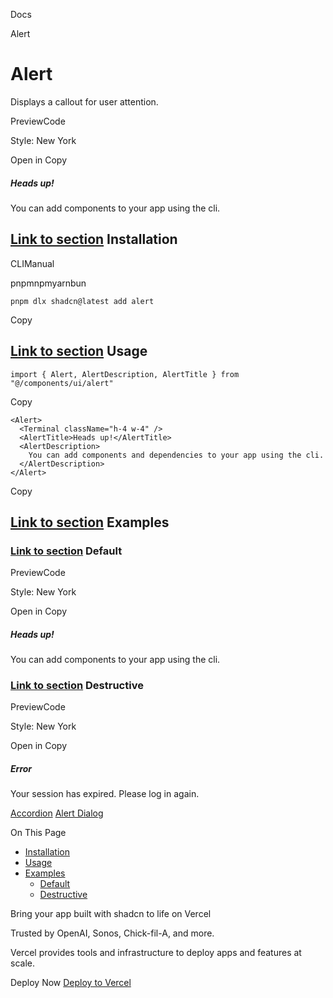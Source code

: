 Docs

Alert

# Alert

Displays a callout for user attention.

PreviewCode

Style: New York

Open in Copy

##### Heads up!

You can add components to your app using the cli.

## [Link to section](\#installation) Installation

CLIManual

pnpmnpmyarnbun

```relative font-mono text-sm leading-none
pnpm dlx shadcn@latest add alert

```

Copy

## [Link to section](\#usage) Usage

```relative rounded bg-muted px-[0.3rem] py-[0.2rem] font-mono text-sm
import { Alert, AlertDescription, AlertTitle } from "@/components/ui/alert"
```

Copy

```relative rounded bg-muted px-[0.3rem] py-[0.2rem] font-mono text-sm
<Alert>
  <Terminal className="h-4 w-4" />
  <AlertTitle>Heads up!</AlertTitle>
  <AlertDescription>
    You can add components and dependencies to your app using the cli.
  </AlertDescription>
</Alert>
```

Copy

## [Link to section](\#examples) Examples

### [Link to section](\#default) Default

PreviewCode

Style: New York

Open in Copy

##### Heads up!

You can add components to your app using the cli.

### [Link to section](\#destructive) Destructive

PreviewCode

Style: New York

Open in Copy

##### Error

Your session has expired. Please log in again.

[Accordion](/docs/components/accordion) [Alert Dialog](/docs/components/alert-dialog)

On This Page

- [Installation](#installation)
- [Usage](#usage)
- [Examples](#examples)
  - [Default](#default)
  - [Destructive](#destructive)

Bring your app built with shadcn to life on Vercel

Trusted by OpenAI, Sonos, Chick-fil-A, and more.

Vercel provides tools and infrastructure to deploy apps and features at scale.

Deploy Now [Deploy to Vercel](https://vercel.com/new?utm_source=shadcn_site&utm_medium=web&utm_campaign=docs_cta_deploy_now_callout)